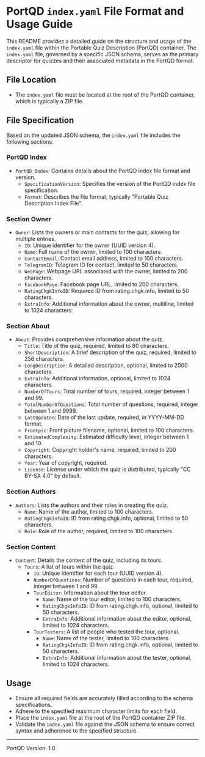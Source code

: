 # PortQD `index.yaml` File Format and Usage Guide

This README provides a detailed guide on the structure and usage of the `index.yaml` file within the Portable Quiz Description (PortQD) container. The `index.yaml` file, governed by a specific JSON schema, serves as the primary descriptor for quizzes and their associated metadata in the PortQD format.

## File Location

- The `index.yaml` file must be located at the root of the PortQD container, which is typically a ZIP file.

## File Specification

Based on the updated JSON schema, the `index.yaml` file includes the following sections:

### PortQD Index

- `PortQD_Index`: Contains details about the PortQD index file format and version.
  - `SpecificationVersion`: Specifies the version of the PortQD index file specification.
  - `Format`: Describes the file format, typically "Portable Quiz Description Index File".

### Section Owner

- `Owner`: Lists the owners or main contacts for the quiz, allowing for multiple entries.
  - `ID`: Unique identifier for the owner (UUID version 4).
  - `Name`: Full name of the owner, limited to 100 characters.
  - `ContactEmail`: Contact email address, limited to 100 characters.
  - `TelegramID`: Telegram ID for contact, limited to 50 characters.
  - `WebPage`: Webpage URL associated with the owner, limited to 200 characters.
  - `FacebookPage`: Facebook page URL, limited to 200 characters.
  - `RatingChgkInfoID`: Required ID from rating.chgk.info, limited to 50 characters.
  - `ExtraInfo`: Additional information about the owner, multiline, limited to 1024 characters.

### Section About

- `About`: Provides comprehensive information about the quiz.
  - `Title`: Title of the quiz, required, limited to 80 characters.
  - `ShortDescription`: A brief description of the quiz, required, limited to 256 characters.
  - `LongDescription`: A detailed description, optional, limited to 2000 characters.
  - `ExtraInfo`: Additional information, optional, limited to 1024 characters.
  - `NumberOfTours`: Total number of tours, required, integer between 1 and 99.
  - `TotalNumberOfQuestions`: Total number of questions, required, integer between 1 and 9999.
  - `LastUpdated`: Date of the last update, required, in YYYY-MM-DD format.
  - `Frontpic`: Front picture filename, optional, limited to 100 characters.
  - `EstimatedComplexity`: Estimated difficulty level, integer between 1 and 10.
  - `Copyright`: Copyright holder's name, required, limited to 200 characters.
  - `Year`: Year of copyright, required.
  - `License`: License under which the quiz is distributed, typically "CC BY-SA 4.0" by default.

### Section Authors

- `Authors`: Lists the authors and their roles in creating the quiz.
  - `Name`: Name of the author, limited to 100 characters.
  - `RatingChgkInfoID`: ID from rating.chgk.info, optional, limited to 50 characters.
  - `Role`: Role of the author, required, limited to 100 characters.

### Section Content

- `Content`: Details the content of the quiz, including its tours.
  - `Tours`: A list of tours within the quiz.
    - `ID`: Unique identifier for each tour (UUID version 4).
    - `NumberOfQuestions`: Number of questions in each tour, required, integer between 1 and 99.
    - `TourEditor`: Information about the tour editor.
      - `Name`: Name of the tour editor, limited to 100 characters.
      - `RatingChgkInfoID`: ID from rating.chgk.info, optional, limited to 50 characters.
      - `ExtraInfo`: Additional information about the editor, optional, limited to 1024 characters.
    - `TourTesters`: A list of people who tested the tour, optional.
      - `Name`: Name of the tester, limited to 100 characters.
      - `RatingChgkInfoID`: ID from rating.chgk.info, optional, limited to 50 characters.
      - `ExtraInfo`: Additional information about the tester, optional, limited to 1024 characters.

## Usage

- Ensure all required fields are accurately filled according to the schema specifications.
- Adhere to the specified maximum character limits for each field.
- Place the `index.yaml` file at the root of the PortQD container ZIP file.
- Validate the `index.yaml` file against the JSON schema to ensure correct syntax and adherence to the specified structure.

---

PortQD Version: 1.0
